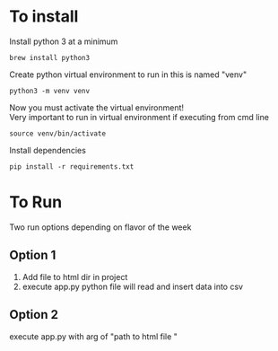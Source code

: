 # To install

Install python 3 at a minimum

`
brew install python3
`

Create python virtual environment to run in this is named "venv"

`
python3 -m venv venv
`

Now you must activate the virtual environment! <br>
Very important to run in virtual environment if executing from cmd line

`
source venv/bin/activate
`

Install dependencies

`
pip install -r requirements.txt
`

# To Run
Two run options depending on flavor of the week

## Option 1
1. Add file to html dir in project
2. execute app.py python file will read and insert data into csv

## Option 2
execute app.py with arg of "path to html file
"